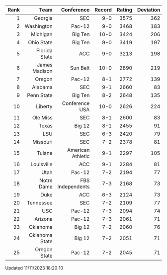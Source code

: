 | Rank  | Team                 | Conference           | Record   | Rating | Deviation |
| ---:  | ---:                 | ---:                 | ---:     | ---:   | ---:      |
| 1     | Georgia              | SEC                  | 9-0      | 3575   | 362       |
| 2     | Washington           | Pac-12               | 9-0      | 3468   | 183       |
| 3     | Michigan             | Big Ten              | 10-0     | 3424   | 206       |
| 4     | Ohio State           | Big Ten              | 9-0      | 3419   | 197       |
| 5     | Florida State        | ACC                  | 9-0      | 3213   | 198       |
| 6     | James Madison        | Sun Belt             | 10-0     | 2890   | 219       |
| 7     | Oregon               | Pac-12               | 8-1      | 2772   | 139       |
| 8     | Alabama              | SEC                  | 9-1      | 2660   | 83        |
| 9     | Penn State           | Big Ten              | 8-2      | 2648   | 135       |
| 10    | Liberty              | Conference USA       | 10-0     | 2626   | 224       |
| 11    | Ole Miss             | SEC                  | 8-1      | 2600   | 83        |
| 12    | Texas                | Big 12               | 8-1      | 2455   | 91        |
| 13    | LSU                  | SEC                  | 6-3      | 2420   | 79        |
| 14    | Missouri             | SEC                  | 7-2      | 2378   | 81        |
| 15    | Tulane               | American Athletic    | 9-1      | 2297   | 105       |
| 16    | Louisville           | ACC                  | 9-1      | 2284   | 81        |
| 17    | Utah                 | Pac-12               | 7-2      | 2194   | 77        |
| 18    | Notre Dame           | FBS Independents     | 7-3      | 2168   | 73        |
| 19    | Duke                 | ACC                  | 6-3      | 2124   | 73        |
| 20    | Tennessee            | SEC                  | 7-2      | 2109   | 77        |
| 21    | USC                  | Pac-12               | 7-3      | 2094   | 74        |
| 22    | Arizona              | Pac-12               | 7-3      | 2061   | 71        |
| 23    | Oklahoma             | Big 12               | 7-2      | 2060   | 76        |
| 24    | Oklahoma State       | Big 12               | 7-2      | 2051   | 71        |
| 25    | Oregon State         | Pac-12               | 7-2      | 2045   | 71        |

Updated 11/11/2023 18:20:10
